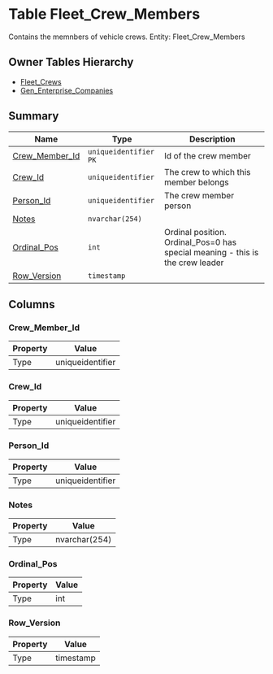 # Table Fleet_Crew_Members

Contains the memnbers of vehicle crews. Entity: Fleet_Crew_Members

## Owner Tables Hierarchy

* [Fleet_Crews](Fleet_Crews.md)
* [Gen_Enterprise_Companies](Gen_Enterprise_Companies.md)

## Summary

| Name | Type | Description |
| - | - | --- |
|[Crew_Member_Id](#crew_member_id)|`uniqueidentifier` `PK`|Id of the crew member|
|[Crew_Id](#crew_id)|`uniqueidentifier` |The crew to which this member belongs|
|[Person_Id](#person_id)|`uniqueidentifier` |The crew member person|
|[Notes](#notes)|`nvarchar(254)` ||
|[Ordinal_Pos](#ordinal_pos)|`int` |Ordinal position. Ordinal_Pos=0 has special meaning - this is the crew leader|
|[Row_Version](#row_version)|`timestamp` ||

## Columns

### Crew_Member_Id

| Property | Value |
| - | - |
|Type|uniqueidentifier|

### Crew_Id

| Property | Value |
| - | - |
|Type|uniqueidentifier|

### Person_Id

| Property | Value |
| - | - |
|Type|uniqueidentifier|

### Notes

| Property | Value |
| - | - |
|Type|nvarchar(254)|

### Ordinal_Pos

| Property | Value |
| - | - |
|Type|int|

### Row_Version

| Property | Value |
| - | - |
|Type|timestamp|


